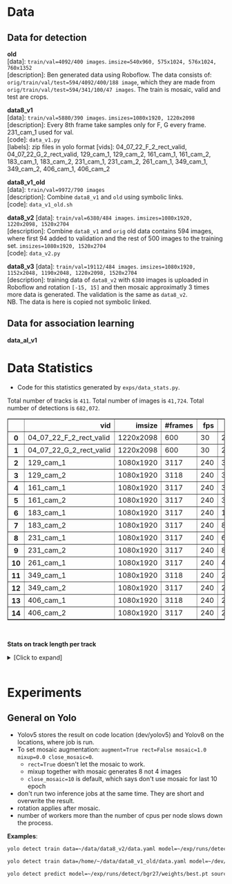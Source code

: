 # Data

## Data for detection

**old** </br>
[data]: `train/val=4092/400 images`. `imsize=540x960, 575x1024, 576x1024, 760x1352` </br>
[description]: Ben generated data using Roboflow. The data consists of:
`orig/train/val/test=594/4092/400/188 image`, which they are made from
`orig/train/val/test=594/341/100/47 images`. The train is mosaic, valid and test are crops.</br>

**data8_v1** </br>
[data]: `train/val=5880/390 images`. `imsizes=1080x1920, 1220x2098`</br>
[description]: Every 8th frame take samples only for F, G every frame. 231_cam_1 used for val.  </br>
[code]: `data_v1.py` </br>
[labels]: zip files in yolo format
[vids]: 04_07_22_F_2_rect_valid, 04_07_22_G_2_rect_valid, 129_cam_1, 129_cam_2, 161_cam_1, 161_cam_2, 183_cam_1, 183_cam_2, 231_cam_1, 231_cam_2, 261_cam_1, 349_cam_1, 349_cam_2, 406_cam_1, 406_cam_2 </br>

**data8_v1_old**</br>
[data]: `train/val=9972/790 images` </br> 
[description]: Combine `data8_v1` and `old` using symbolic links. </br>
[code]: `data_v1_old.sh` </br>


**data8_v2**
[data]: `train/val=6380/484 images`. `imsizes=1080x1920, 1220x2098, 1520x2704` </br>
[description]: Combine `data8_v1` and `orig` old data contains 594 images, where first 94 added to validation and the rest of 500 images to the training set. `imsizes=1080x1920, 1520x2704`</br>
[code]: `data_v2.py` </br>

**data8_v3**
[data]: `train/val=19112/484 images`. `imsizes=1080x1920, 1152x2048, 1190x2048, 1220x2098, 1520x2704` </br>
[description]: training data of `data8_v2` with `6380` images is uploaded in Roboflow and rotation `[-15, 15]` and then mosaic approximatly 3 times more data is generated. The validation is the same as `data8_v2`. </br>
NB. The data is here is copied not symbolic linked.

## Data for association learning

**data_al_v1** </br>

 <!-- (#594 images: 2704 x 1520 orig) -> #4092/400 (1024 x 576 train)/(960 x 540 val) -->

# Data Statistics

- Code for this statistics generated by `exps/data_stats.py`.

Total number of tracks is `411`. Total number of images is `41,724`. Total number of detections is `682,072`.

<table border="1" class="dataframe">
  <thead>
    <tr style="text-align: right;">
      <th></th>
      <th>vid</th>
      <th>imsize</th>
      <th>#frames</th>
      <th>fps</th>
      <th>#dets</th>
      <th>#tracks</th>
    </tr>
  </thead>
  <tbody>
    <tr>
      <th>0</th>
      <td>04_07_22_F_2_rect_valid</td>
      <td>1220x2098</td>
      <td>600</td>
      <td>30</td>
      <td>26413</td>
      <td>46</td>
    </tr>
    <tr>
      <th>1</th>
      <td>04_07_22_G_2_rect_valid</td>
      <td>1220x2098</td>
      <td>600</td>
      <td>30</td>
      <td>22633</td>
      <td>43</td>
    </tr>
    <tr>
      <th>2</th>
      <td>129_cam_1</td>
      <td>1080x1920</td>
      <td>3117</td>
      <td>240</td>
      <td>30201</td>
      <td>15</td>
    </tr>
    <tr>
      <th>3</th>
      <td>129_cam_2</td>
      <td>1080x1920</td>
      <td>3118</td>
      <td>240</td>
      <td>30649</td>
      <td>15</td>
    </tr>
    <tr>
      <th>4</th>
      <td>161_cam_1</td>
      <td>1080x1920</td>
      <td>3117</td>
      <td>240</td>
      <td>35693</td>
      <td>21</td>
    </tr>
    <tr>
      <th>5</th>
      <td>161_cam_2</td>
      <td>1080x1920</td>
      <td>3117</td>
      <td>240</td>
      <td>38349</td>
      <td>23</td>
    </tr>
    <tr>
      <th>6</th>
      <td>183_cam_1</td>
      <td>1080x1920</td>
      <td>3117</td>
      <td>240</td>
      <td>105580</td>
      <td>48</td>
    </tr>
    <tr>
      <th>7</th>
      <td>183_cam_2</td>
      <td>1080x1920</td>
      <td>3117</td>
      <td>240</td>
      <td>86160</td>
      <td>47</td>
    </tr>
    <tr>
      <th>8</th>
      <td>231_cam_1</td>
      <td>1080x1920</td>
      <td>3117</td>
      <td>240</td>
      <td>68671</td>
      <td>32</td>
    </tr>
    <tr>
      <th>9</th>
      <td>231_cam_2</td>
      <td>1080x1920</td>
      <td>3117</td>
      <td>240</td>
      <td>82792</td>
      <td>35</td>
    </tr>
    <tr>
      <th>10</th>
      <td>261_cam_1</td>
      <td>1080x1920</td>
      <td>3117</td>
      <td>240</td>
      <td>46718</td>
      <td>47</td>
    </tr>
    <tr>
      <th>11</th>
      <td>349_cam_1</td>
      <td>1080x1920</td>
      <td>3118</td>
      <td>240</td>
      <td>27195</td>
      <td>10</td>
    </tr>
    <tr>
      <th>12</th>
      <td>349_cam_2</td>
      <td>1080x1920</td>
      <td>3117</td>
      <td>240</td>
      <td>27453</td>
      <td>9</td>
    </tr>
    <tr>
      <th>13</th>
      <td>406_cam_1</td>
      <td>1080x1920</td>
      <td>3118</td>
      <td>240</td>
      <td>27011</td>
      <td>10</td>
    </tr>
    <tr>
      <th>14</th>
      <td>406_cam_2</td>
      <td>1080x1920</td>
      <td>3117</td>
      <td>240</td>
      <td>26554</td>
      <td>10</td>
    </tr>
  </tbody>
</table>

</br>

**Stats on track length per track**
<details>
<summary>[Click to expand]</summary>

<table border="1" class="dataframe">
  <thead>
    <tr style="text-align: right;">
      <th></th>
      <th>vid</th>
      <th>track_id:track_length</th>
    </tr>
  </thead>
  <tbody>
    <tr>
      <th>0</th>
      <td>04_07_22_F_2_rect_valid</td>
      <td>0:600,1:600,2:600,3:600,4:600,5:600,6:600,7:600,8:600,9:600,10:600,11:600,12:600,13:600,14:600,15:600,16:600,17:600,18:600,19:600,20:600,21:254,22:600,23:600,24:600,25:600,26:600,27:310,28:600,29:600,30:600,31:600,32:600,33:600,34:600,35:600,36:600,37:600,38:600,39:600,40:600,41:600,42:600,43:600,44:599,45:50</td>
    </tr>
    <tr>
      <th>1</th>
      <td>04_07_22_G_2_rect_valid</td>
      <td>0:600,1:600,2:600,3:600,4:600,5:164,6:600,7:600,8:600,9:600,10:600,11:600,12:600,13:600,14:213,15:600,16:600,17:600,18:600,19:600,20:600,21:600,22:600,23:600,24:600,25:586,26:600,27:600,28:600,29:600,30:600,31:570,32:600,33:600,34:600,35:600,36:600,37:536,38:443,39:321,40:270,41:164,42:134</td>
    </tr>
    <tr>
      <th>2</th>
      <td>129_cam_1</td>
      <td>0:3117,1:3117,2:316,3:3117,4:3117,5:3117,6:3117,7:3117,8:3117,9:1075,10:1473,11:1101,12:848,13:251,14:201</td>
    </tr>
    <tr>
      <th>3</th>
      <td>129_cam_2</td>
      <td>0:3118,1:3118,2:3118,3:334,4:3118,5:3118,6:3118,7:3118,8:3118,9:1064,10:1509,11:1202,12:844,13:551,14:201</td>
    </tr>
    <tr>
      <th>4</th>
      <td>161_cam_1</td>
      <td>0:3117,1:2791,2:1598,3:3117,4:2719,5:2507,6:2563,7:550,8:3117,9:1833,10:3117,11:3117,12:2077,13:322,14:1080,15:668,16:261,17:423,18:319,19:272,20:125</td>
    </tr>
    <tr>
      <th>5</th>
      <td>161_cam_2</td>
      <td>0:1936,1:1650,2:1666,3:3117,4:810,5:3117,6:2496,7:506,8:3117,9:3117,10:3117,11:1709,12:1733,13:800,14:1548,15:2090,16:937,17:1285,18:837,19:961,20:684,21:665,22:451</td>
    </tr>
    <tr>
      <th>6</th>
      <td>183_cam_1</td>
      <td>0:270,1:2100,2:1500,3:3117,4:3117,5:3117,6:3117,7:3117,8:3117,9:3117,10:3117,11:3117,12:3117,13:3117,14:3117,15:3117,16:3117,17:2070,18:3117,19:3117,20:3117,21:3117,22:3117,23:2565,24:2505,25:1974,26:3117,27:3117,28:1607,29:2666,30:3117,31:3117,32:1320,33:1613,34:1989,35:1947,36:1286,37:1228,38:944,39:804,40:709,41:702,42:688,43:686,44:684,45:682,46:681,47:669</td>
    </tr>
    <tr>
      <th>7</th>
      <td>183_cam_2</td>
      <td>0:2217,1:3117,2:3117,3:3117,4:2047,5:3117,6:3117,7:2013,8:3117,9:3117,10:3117,11:2520,12:2567,13:3117,14:3117,15:3117,16:1917,17:3117,18:3117,19:3117,20:3117,21:1533,22:3117,23:3117,24:1053,25:3117,26:266,27:480,28:270,29:1854,30:1794,31:323,32:1104,33:767,34:714,35:696,36:134,37:683,38:677,39:675,40:674,41:671,42:654,43:516,44:467,45:437,46:331</td>
    </tr>
    <tr>
      <th>8</th>
      <td>231_cam_1</td>
      <td>0:3117,1:3117,2:3117,3:3117,4:3117,5:3117,6:3117,7:3117,8:3117,9:1920,10:1139,11:3117,12:3117,13:3117,14:3117,15:2946,16:1019,17:3057,18:3055,19:296,20:215,21:2782,22:2722,23:2542,24:414,25:2422,26:836,27:1458,28:670,29:425,30:176,31:56</td>
    </tr>
    <tr>
      <th>9</th>
      <td>231_cam_2</td>
      <td>0:3117,1:3117,2:3117,3:3117,4:3117,5:3117,6:3117,7:3117,8:1852,9:776,10:3117,11:3117,12:3117,13:3117,14:3117,15:3117,16:3117,17:1453,18:3117,19:3117,20:3117,21:210,22:3117,23:2924,24:3117,25:3027,26:2769,27:2679,28:2581,29:445,30:210,31:522,32:539,33:404,34:61</td>
    </tr>
    <tr>
      <th>10</th>
      <td>261_cam_1</td>
      <td>0:850,1:1612,2:3117,3:3117,4:2543,5:1240,6:120,7:1030,8:1618,9:120,10:3117,11:2658,12:180,13:377,14:650,15:2950,16:3117,17:1658,18:230,19:1128,20:1685,21:929,22:746,23:171,24:685,25:680,26:644,27:671,28:670,29:661,30:378,31:655,32:654,33:163,34:651,35:647,36:641,37:638,38:629,39:624,40:620,41:490,42:90,43:331,44:231,45:211,46:91</td>
    </tr>
    <tr>
      <th>11</th>
      <td>349_cam_1</td>
      <td>0:1371,1:3118,2:3118,3:3118,4:3118,5:3118,6:3118,7:2918,8:2619,9:1579</td>
    </tr>
    <tr>
      <th>12</th>
      <td>349_cam_2</td>
      <td>0:3117,1:3117,2:3117,3:3117,4:3117,5:3117,6:3117,7:3117,8:2517</td>
    </tr>
    <tr>
      <th>13</th>
      <td>406_cam_1</td>
      <td>0:3118,1:3118,2:3118,3:3118,4:3118,5:3118,6:3118,7:524,8:3118,9:1543</td>
    </tr>
    <tr>
      <th>14</th>
      <td>406_cam_2</td>
      <td>0:3117,1:3117,2:3117,3:3117,4:3117,5:701,6:3117,7:3117,8:3117,9:917</td>
    </tr>
  </tbody>
</table>

</details> </br>

# Experiments

## General on Yolo

- Yolov5 stores the result on code location (dev/yolov5) and Yolov8 on the locations, where job is run.
- To set mosaic augmentation: `augment=True rect=False mosaic=1.0 mixup=0.0 close_mosaic=0`.
  - `rect=True` doesn't let the mosaic to work.
  - mixup together with mosaic generates 8 not 4 images
  - `close_mosaic=10` is default, which says don't use mosaic for last 10 epoch
- don't run two inference jobs at the same time. They are short and overwrite the result.
- rotation applies after mosaic.
- number of workers more than the number of cpus per node slows down the process.

**Examples**:</br>
```bash
yolo detect train data=~/data/data8_v2/data.yaml model=~/exp/runs/detect/bgr25/weights/best.pt imgsz=1920 batch=4 epochs=200 name=bgr cache=true close_mosaic=0 augment=True rect=False mosaic=1.0 mixup=0.0

yolo detect train data=/home/~/data/data8_v1_old/data.yaml model=~/dev/yolov8/ultralytics/models/v8/yolov8s.yaml imgsz=1920 batch=8 epochs=400 name=bgr cache=true close_mosaic=0 augment=True rect=False mosaic=1.0 mixup=0.0

yolo detect predict model=~/exp/runs/detect/bgr27/weights/best.pt source=~/data/89_cam_1.MP4 imgsz=1920 conf=0.3 hide_conf=true line_thickness=1 hide_labels=true save_txt=true save_conf=true save=True
```